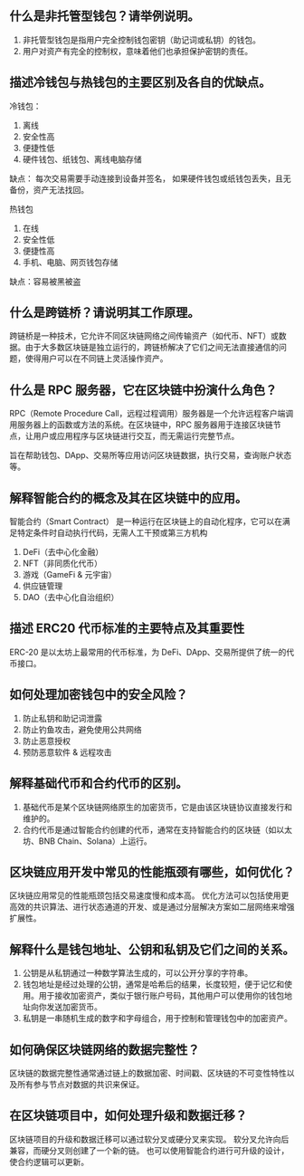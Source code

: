 ## 什么是非托管型钱包？请举例说明。
1. 非托管型钱包是指用户完全控制钱包密钥（助记词或私钥）的钱包。
2. 用户对资产有完全的控制权，意味着他们也承担保护密钥的责任。

## 描述冷钱包与热钱包的主要区别及各自的优缺点。
冷钱包：
1. 离线 
2. 安全性高
3. 便捷性低
4. 硬件钱包、纸钱包、离线电脑存储

缺点： 每次交易需要手动连接到设备并签名， 如果硬件钱包或纸钱包丢失，且无备份，资产无法找回。

热钱包
1. 在线 
2. 安全性低
3. 便捷性高
4. 手机、电脑、网页钱包存储

缺点：容易被黑被盗

## 什么是跨链桥？请说明其工作原理。
跨链桥是一种技术，它允许不同区块链网络之间传输资产（如代币、NFT）或数据。由于大多数区块链是独立运行的，跨链桥解决了它们之间无法直接通信的问题，使得用户可以在不同链上灵活操作资产。


## 什么是 RPC 服务器，它在区块链中扮演什么角色？

RPC（Remote Procedure Call，远程过程调用）服务器是一个允许远程客户端调用服务器上的函数或方法的系统。在区块链中，RPC 服务器用于连接区块链节点，让用户或应用程序与区块链进行交互，而无需运行完整节点。

旨在帮助钱包、DApp、交易所等应用访问区块链数据，执行交易，查询账户状态等。

## 解释智能合约的概念及其在区块链中的应用。 

智能合约（Smart Contract） 是一种运行在区块链上的自动化程序，它可以在满足特定条件时自动执行代码，无需人工干预或第三方机构

1. DeFi（去中心化金融）
2. NFT（非同质化代币）
3. 游戏（GameFi & 元宇宙）
4. 供应链管理
5. DAO（去中心化自治组织）

## 描述 ERC20 代币标准的主要特点及其重要性

ERC-20 是以太坊上最常用的代币标准，为 DeFi、DApp、交易所提供了统一的代币接口。

## 如何处理加密钱包中的安全风险？
1. 防止私钥和助记词泄露
2. 防止钓鱼攻击，避免使用公共网络
3. 防止恶意授权
4. 预防恶意软件 & 远程攻击

## 解释基础代币和合约代币的区别。 

1. 基础代币是某个区块链网络原生的加密货币，它是由该区块链协议直接发行和维护的。
2. 合约代币是通过智能合约创建的代币，通常在支持智能合约的区块链（如以太坊、BNB Chain、Solana）上运行。

## 区块链应用开发中常见的性能瓶颈有哪些，如何优化？

区块链应用常见的性能瓶颈包括交易速度慢和成本高。
优化方法可以包括使用更高效的共识算法、进行状态通道的开发、或是通过分层解决方案如二层网络来增强扩展性。


## 解释什么是钱包地址、公钥和私钥及它们之间的关系。

1. 公钥是从私钥通过一种数学算法生成的，可以公开分享的字符串。
2. 钱包地址是经过处理的公钥，通常是哈希后的结果，长度较短，便于记忆和使用。用于接收加密资产，类似于银行账户号码，其他用户可以使用你的钱包地址向你发送加密货币。
3. 私钥是一串随机生成的数字和字母组合，用于控制和管理钱包中的加密资产。

## 如何确保区块链网络的数据完整性？

区块链的数据完整性通常通过链上的数据加密、时间戳、区块链的不可变性特性以及所有参与节点对数据的共识来保证。

## 在区块链项目中，如何处理升级和数据迁移？

区块链项目的升级和数据迁移可以通过软分叉或硬分叉来实现。
软分叉允许向后兼容，而硬分叉则创建了一个新的链。
也可以使用智能合约进行可升级的设计，使合约逻辑可以更新。